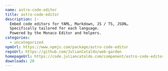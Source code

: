```yaml
---
name: astro-code-editor
title: astro-code-editor
description: |-
  Embed code editors for YAML, Markdown, JS / TS, JSON…
  Specifically tailored for each language.
  Powered by the Monaco Editor and helpers.
categories:
  - uncategorized
npmUrl: https://www.npmjs.com/package/astro-code-editor
repoUrl: https://github.com/JulianCataldo/web-garden
homepageUrl: https://code.juliancataldo.com/component/astro-code-editor
downloads: 20
---
```

